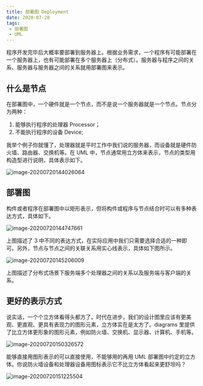 ```yaml
---
title: 部署图 Deployment
date: 2020-07-20
tags:
 - 部署图
 - UML
---
```




程序开发完毕后大概率要部署到服务器上。根据业务需求，一个程序有可能部署在一个服务器上，也有可能部署在多个服务器上（分布式）。服务器与程序之间的关系、服务器与服务器之间的关系就用部署图来表示。



## 什么是节点

在部署图中，一个硬件就是一个节点，而不是说一个服务器就是一个节点。节点分为两种：

1. 能够执行程序的处理器 Processor；
2. 不能执行程序的设备 Device;

我举个例子你就懂了，处理器就是平时工作中我们说的服务器，而设备就是硬件防火墙、路由器、交换机等。在 UML 中，节点通常用立方体来表示，节点的类型用构造型进行说明，具体表示如下。

![image-20200720144026064](http://can.sfhfpc.com/uPic/image-20200720144026064.png)

## 部署图

构件或者程序在部署图中以矩形表示，但将构件或程序与节点结合时可以有多种表达方式，具体如下。

![image-20200720144747661](http://can.sfhfpc.com/uPic/image-20200720144747661.png)

上图描述了 3 中不同的表达方式，在实际应用中我们只需要选择合适的一种即可。另外，节点与节点之间的关联关系用实心线表示，具体如下图所示。

![image-20200720145206009](http://can.sfhfpc.com/uPic/image-20200720145206009.png)

上图描述了分布式场景下服务端多个处理器之间的关系以及服务端与客户端的关系。



## 更好的表示方式

说实话，一个个立方体看得头都方了。时代在进步，我们的设计图里应该有更美观、更直观、更具有表现力的图形元素，立方体实在是太方了。diagrams 里提供了比立方体更形象的图形元素，例如防火墙、交换机、显示器、计算机、手机等。

![image-20200720150326572](http://can.sfhfpc.com/uPic/image-20200720150326572.png)

能够直接用图形表示的可以直接使用，不能够用的再用 UML 部署图中约定的立方体。你说防火墙设备和处理器设备用图标表示它不比立方体看起来更舒坦吗？

![image-20200720151225504](http://can.sfhfpc.com/uPic/image-20200720151225504.png)


